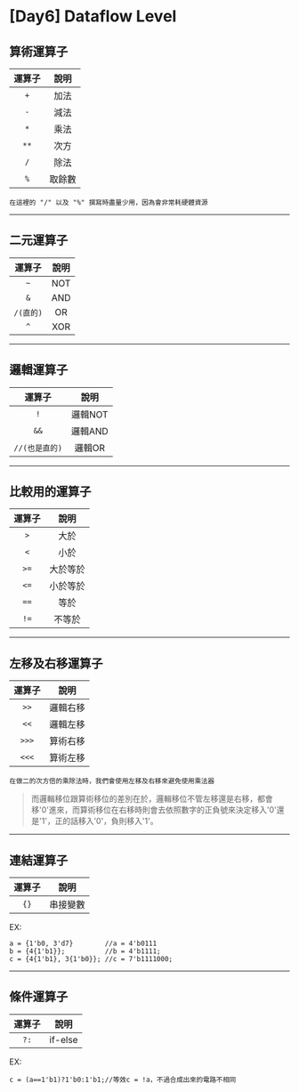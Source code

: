 
# [Day6] Dataflow Level
## 算術運算子
|  運算子  |   說明    |
|:---:|:----------:|
| `+` | 加法
| `-` | 減法
| `*` | 乘法
| `**` | 次方
| `/` | 除法
| `%` | 取餘數

`在這裡的 "/" 以及 "%" 撰寫時盡量少用，因為會非常耗硬體資源`

---

## 二元運算子
|  運算子  |   說明    |
|:---:|:----------:|
| `~` | NOT
| `&` | AND
| `/(直的)` | OR
| `^` | XOR

---

## 邏輯運算子
|  運算子  |   說明    |
|:---:|:----------:|
| `!` | 邏輯NOT
| `&&` | 邏輯AND
| `//(也是直的)` | 邏輯OR

---

## 比較用的運算子
|  運算子  |   說明    |
|:---:|:----------:|
| `>` | 大於
| `<` | 小於
| `>=` | 大於等於
| `<=` | 小於等於
| `==` | 等於
| `!=` | 不等於

---

## 左移及右移運算子
|  運算子  |   說明    |
|:---:|:----------:|
| `>>` | 邏輯右移
| `<<` | 邏輯左移
| `>>>` | 算術右移
| `<<<` | 算術左移

`在做二的次方倍的乘除法時，我們會使用左移及右移來避免使用乘法器`

>而邏輯移位跟算術移位的差別在於，邏輯移位不管左移還是右移，都會移'0'進來，而算術移位在右移時則會去依照數字的正負號來決定移入'0'還是'1'，正的話移入'0'，負則移入'1'。

---

## 連結運算子
|  運算子  |   說明    |
|:---:|:----------:|
| `{}` | 串接變數

EX:
```
a = {1'b0, 3'd7}        //a = 4'b0111
b = {4{1'b1}};          //b = 4'b1111;
c = {4{1'b1}, 3{1'b0}}; //c = 7'b1111000;

```

---

## 條件運算子
|  運算子  |   說明    |
|:---:|:----------:|
| `?:` | if-else

EX:
```
c = (a==1'b1)?1'b0:1'b1;//等效c = !a，不過合成出來的電路不相同
```
